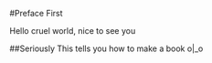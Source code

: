 #Preface First

Hello cruel world, nice to see you

##Seriously
This tells you how to make a book o|_o